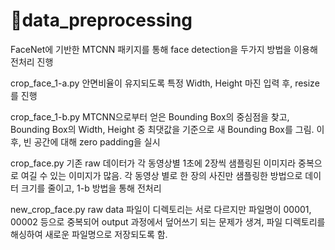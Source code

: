 # data_preprocessing
FaceNet에 기반한 MTCNN 패키지를 통해 face detection을 두가지 방법을 이용해 전처리 진행

crop_face_1-a.py
안면비율이 유지되도록 특정 Width, Height 마진 입력 후, resize를 진행

crop_face_1-b.py
MTCNN으로부터 얻은 Bounding Box의 중심점을 찾고, Bounding Box의 Width, Height 중 최댓값을 기준으로 새 Bounding Box를 그림.
이후, 빈 공간에 대해 zero padding을 실시

crop_face.py
기존 raw 데이터가 각 동영상별 1초에 2장씩 샘플링된 이미지라 중복으로 여길 수 있는 이미지가 많음.
각 동영상 별로 한 장의 사진만 샘플링한 방법으로 데이터 크기를 줄이고, 1-b 방법을 통해 전처리

new_crop_face.py
raw data 파일이 디렉토리는 서로 다르지만 파일명이 00001, 00002 등으로 중복되어
output 과정에서 덮어쓰기 되는 문제가 생겨, 파일 디렉토리를 해싱하여 새로운 파일명으로 저장되도록 함.
